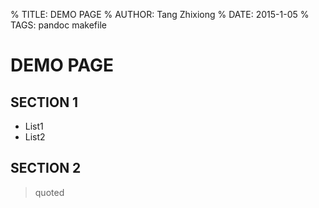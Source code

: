 % TITLE: DEMO PAGE
% AUTHOR: Tang Zhixiong
% DATE: 2015-1-05
% TAGS: pandoc makefile

DEMO PAGE
=========

## SECTION 1

* List1
* List2

## SECTION 2

> quoted